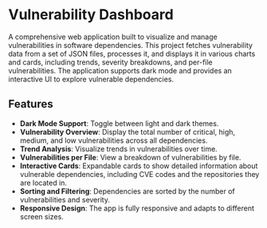 # Vulnerability Dashboard

A comprehensive web application built to visualize and manage vulnerabilities in software dependencies. This project fetches vulnerability data from a set of JSON files, processes it, and displays it in various charts and cards, including trends, severity breakdowns, and per-file vulnerabilities. The application supports dark mode and provides an interactive UI to explore vulnerable dependencies.

## Features

- **Dark Mode Support**: Toggle between light and dark themes.
- **Vulnerability Overview**: Display the total number of critical, high, medium, and low vulnerabilities across all dependencies.
- **Trend Analysis**: Visualize trends in vulnerabilities over time.
- **Vulnerabilities per File**: View a breakdown of vulnerabilities by file.
- **Interactive Cards**: Expandable cards to show detailed information about vulnerable dependencies, including CVE codes and the repositories they are located in.
- **Sorting and Filtering**: Dependencies are sorted by the number of vulnerabilities and severity.
- **Responsive Design**: The app is fully responsive and adapts to different screen sizes.
